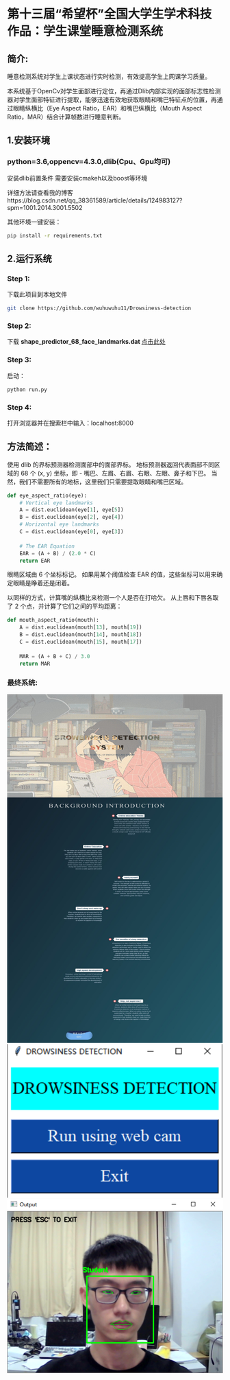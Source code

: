 # 第十三届“希望杯”全国大学生学术科技作品：学生课堂睡意检测系统

## 简介: 
睡意检测系统对学生上课状态进行实时检测，有效提高学生上网课学习质量。


本系统基于OpenCv对学生面部进行定位，再通过Dlib内部实现的面部标志性检测器对学生面部特征进行提取，能够迅速有效地获取眼睛和嘴巴特征点的位置，再通过眼睛纵横比（Eye Aspect Ratio，EAR）和嘴巴纵横比（Mouth Aspect Ratio，MAR）结合计算帧数进行睡意判断。


## 1.安装环境
### python=3.6,oppencv=4.3.0,dlib(Cpu、Gpu均可)
安装dlib前置条件 需要安装cmakeh以及boost等环境

详细方法请查看我的博客https://blog.csdn.net/qq_38361589/article/details/124983127?spm=1001.2014.3001.5502

其他环境一键安装：
```bash
pip install -r requirements.txt
```



## 2.运行系统

### Step 1: 

下载此项目到本地文件
```bash 
git clone https://github.com/wuhuwuhu11/Drowsiness-detection
```

### Step 2: 
下载 <b>shape_predictor_68_face_landmarks.dat   </b><a href = "https://drive.google.com/file/d/14weZIclFncz8BMOmrkLp9PadLIccbSBa/view?usp=sharing">点击此处</a> 



### Step 3: 
启动：
```bash 
python run.py
```

### Step 4: 

打开浏览器并在搜索栏中输入：localhost:8000

## 方法简述：
使用 dlib 的界标预测器检测面部中的面部界标。 地标预测器返回代表面部不同区域的 68 个 (x, y) 坐标，即 - 嘴巴、左眉、右眉、右眼、左眼、鼻子和下巴。 当然，我们不需要所有的地标，这里我们只需要提取眼睛和嘴巴区域。

```python 
def eye_aspect_ratio(eye):
	# Vertical eye landmarks
	A = dist.euclidean(eye[1], eye[5])
	B = dist.euclidean(eye[2], eye[4])
	# Horizontal eye landmarks 
	C = dist.euclidean(eye[0], eye[3])

	# The EAR Equation 
	EAR = (A + B) / (2.0 * C)
	return EAR
```
眼睛区域由 6 个坐标标记。 如果用某个阈值检查 EAR 的值，这些坐标可以用来确定眼睛是睁着还是闭着。

以同样的方式，计算嘴的纵横比来检测一个人是否在打哈欠。 从上唇和下唇各取了 2 个点，并计算了它们之间的平均距离：
```python 
def mouth_aspect_ratio(mouth): 
	A = dist.euclidean(mouth[13], mouth[19])
	B = dist.euclidean(mouth[14], mouth[18])
	C = dist.euclidean(mouth[15], mouth[17])

	MAR = (A + B + C) / 3.0
	return MAR
```

### 最终系统: 
![img.png](img.png)
![img_1.png](img_1.png)
![img_2.png](img_2.png)